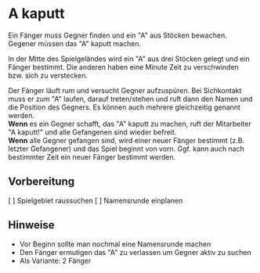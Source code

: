 # A kaputt
Ein Fänger muss Gegner finden und ein "A" aus Stöcken bewachen. Gegener müssen das "A" kaputt machen.

In der Mitte des Spielgeländes wird ein "A" aus drei Stöcken gelegt und ein Fänger bestimmt. Die anderen haben eine Minute Zeit zu verschwinden bzw. sich zu verstecken.

Der Fänger läuft rum und versucht Gegner aufzuspüren. Bei Sichkontakt muss er zum "A" laufen, darauf treten/stehen und ruft dann den Namen und die Position des Gegners. Es können auch mehrere gleichzeitig genannt werden.<br>
**Wenn** es ein Gegner schafft, das "A" kaputt zu machen, ruft der Mitarbeiter "A kaputt!" und alle Gefangenen sind wieder befreit.<br>
**Wenn** alle Gegner gefangen sind, wird einer neuer Fänger bestimmt (z.B. letzter Gefangener) und das Spiel beginnt von vorn. Ggf. kann auch nach bestimmter Zeit ein neuer Fänger bestimmt werden.

## Vorbereitung
[ ] Spielgebiet raussuchen
[ ] Namensrunde einplanen

## Hinweise
- Vor Beginn sollte man nochmal eine Namensrunde machen
- Den Fänger ermutigen das "A" zu verlassen um Gegner aktiv zu suchen
- Als Variante: 2 Fänger
